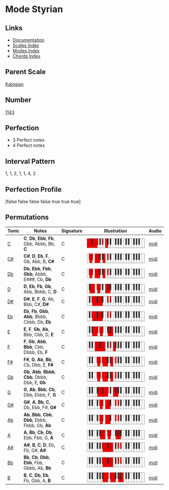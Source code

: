 # Mode Styrian

## Links

- [Documentation](index.md)
- [Scales Index](Scales.md)
- [Modes Index](Modes.md)
- [Chords Index](Chords.md)

## Parent Scale

[Katogian](ScaleKatogian.md)

## Number

[1143](https://ianring.com/musictheory/scales/1143)

## Perfection

- 3 Perfect notes
- 4 Perfect notes

## Interval Pattern

1, 1, 2, 1, 1, 4, 2

## Perfection Profile

[false false false false true true true]

## Permutations

| Tonic | Notes | Signature | Illustration | Audio |
|-------|-------|-----------|--------------|-------|
| [C](ModeCNaturalStyrian.md) | **C**, **Db**, **Ebb**, **Fb**, Gbb, Abbb, Bb, **C** | C | ![CNaturalStyrian](ModeCNaturalStyrian.png) | [midi](https://github.com/edipermadi/music/blob/main/docs/ModeCNaturalStyrian.mid?raw=true) |
| [C#](ModeCSharpStyrian.md) | **C#**, **D**, **Eb**, **F**, Gb, Abb, B, **C#** | C | ![CSharpStyrian](ModeCSharpStyrian.png) | [midi](https://github.com/edipermadi/music/blob/main/docs/ModeCSharpStyrian.mid?raw=true) |
| [Db](ModeDFlatStyrian.md) | **Db**, **Ebb**, **Fbb**, **Gbb**, Abbb, E###, Cb, **Db** | C | ![DFlatStyrian](ModeDFlatStyrian.png) | [midi](https://github.com/edipermadi/music/blob/main/docs/ModeDFlatStyrian.mid?raw=true) |
| [D](ModeDNaturalStyrian.md) | **D**, **Eb**, **Fb**, **Gb**, Abb, Bbbb, C, **D** | C | ![DNaturalStyrian](ModeDNaturalStyrian.png) | [midi](https://github.com/edipermadi/music/blob/main/docs/ModeDNaturalStyrian.mid?raw=true) |
| [D#](ModeDSharpStyrian.md) | **D#**, **E**, **F**, **G**, Ab, Bbb, C#, **D#** | C | ![DSharpStyrian](ModeDSharpStyrian.png) | [midi](https://github.com/edipermadi/music/blob/main/docs/ModeDSharpStyrian.mid?raw=true) |
| [Eb](ModeEFlatStyrian.md) | **Eb**, **Fb**, **Gbb**, **Abb**, Bbbb, Cbbb, Db, **Eb** | C | ![EFlatStyrian](ModeEFlatStyrian.png) | [midi](https://github.com/edipermadi/music/blob/main/docs/ModeEFlatStyrian.mid?raw=true) |
| [E](ModeENaturalStyrian.md) | **E**, **F**, **Gb**, **Ab**, Bbb, Cbb, D, **E** | C | ![ENaturalStyrian](ModeENaturalStyrian.png) | [midi](https://github.com/edipermadi/music/blob/main/docs/ModeENaturalStyrian.mid?raw=true) |
| [F](ModeFNaturalStyrian.md) | **F**, **Gb**, **Abb**, **Bbb**, Cbb, Dbbb, Eb, **F** | C | ![FNaturalStyrian](ModeFNaturalStyrian.png) | [midi](https://github.com/edipermadi/music/blob/main/docs/ModeFNaturalStyrian.mid?raw=true) |
| [F#](ModeFSharpStyrian.md) | **F#**, **G**, **Ab**, **Bb**, Cb, Dbb, E, **F#** | C | ![FSharpStyrian](ModeFSharpStyrian.png) | [midi](https://github.com/edipermadi/music/blob/main/docs/ModeFSharpStyrian.mid?raw=true) |
| [Gb](ModeGFlatStyrian.md) | **Gb**, **Abb**, **Bbbb**, **Cbb**, Dbbb, Dbb, E, **Gb** | C | ![GFlatStyrian](ModeGFlatStyrian.png) | [midi](https://github.com/edipermadi/music/blob/main/docs/ModeGFlatStyrian.mid?raw=true) |
| [G](ModeGNaturalStyrian.md) | **G**, **Ab**, **Bbb**, **Cb**, Dbb, Ebbb, F, **G** | C | ![GNaturalStyrian](ModeGNaturalStyrian.png) | [midi](https://github.com/edipermadi/music/blob/main/docs/ModeGNaturalStyrian.mid?raw=true) |
| [G#](ModeGSharpStyrian.md) | **G#**, **A**, **Bb**, **C**, Db, Ebb, F#, **G#** | C | ![GSharpStyrian](ModeGSharpStyrian.png) | [midi](https://github.com/edipermadi/music/blob/main/docs/ModeGSharpStyrian.mid?raw=true) |
| [Ab](ModeAFlatStyrian.md) | **Ab**, **Bbb**, **Cbb**, **Dbb**, Ebbb, Fbbb, Gb, **Ab** | C | ![AFlatStyrian](ModeAFlatStyrian.png) | [midi](https://github.com/edipermadi/music/blob/main/docs/ModeAFlatStyrian.mid?raw=true) |
| [A](ModeANaturalStyrian.md) | **A**, **Bb**, **Cb**, **Db**, Ebb, Fbb, G, **A** | C | ![ANaturalStyrian](ModeANaturalStyrian.png) | [midi](https://github.com/edipermadi/music/blob/main/docs/ModeANaturalStyrian.mid?raw=true) |
| [A#](ModeASharpStyrian.md) | **A#**, **B**, **C**, **D**, Eb, Fb, G#, **A#** | C | ![ASharpStyrian](ModeASharpStyrian.png) | [midi](https://github.com/edipermadi/music/blob/main/docs/ModeASharpStyrian.mid?raw=true) |
| [Bb](ModeBFlatStyrian.md) | **Bb**, **Cb**, **Dbb**, **Ebb**, Fbb, Gbbb, Ab, **Bb** | C | ![BFlatStyrian](ModeBFlatStyrian.png) | [midi](https://github.com/edipermadi/music/blob/main/docs/ModeBFlatStyrian.mid?raw=true) |
| [B](ModeBNaturalStyrian.md) | **B**, **C**, **Db**, **Eb**, Fb, Gbb, A, **B** | C | ![BNaturalStyrian](ModeBNaturalStyrian.png) | [midi](https://github.com/edipermadi/music/blob/main/docs/ModeBNaturalStyrian.mid?raw=true) |
